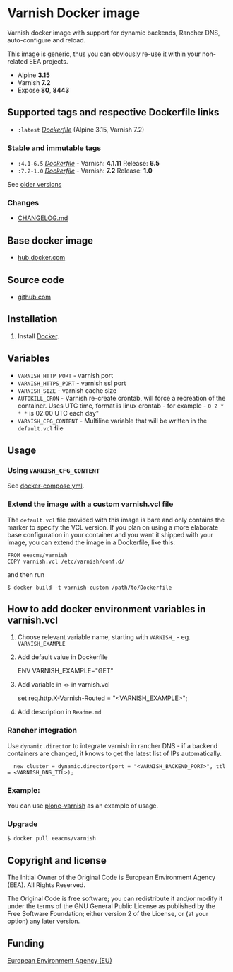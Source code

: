 # Varnish Docker image

Varnish docker image with support for dynamic backends, Rancher DNS, auto-configure
and reload.

This image is generic, thus you can obviously re-use it within
your non-related EEA projects.

 - Alpine **3.15**
 - Varnish **7.2**
 - Expose **80**, **8443**

## Supported tags and respective Dockerfile links

  - `:latest` [*Dockerfile*](https://github.com/eea/eea.docker.varnish/blob/7.x/Dockerfile) (Alpine 3.15, Varnish 7.2)

### Stable and immutable tags

  - `:4.1-6.5` [*Dockerfile*](https://github.com/eea/eea.docker.varnish/tree/4.1-6.5/varnish/Dockerfile) - Varnish: **4.1.11** Release: **6.5**
  - `:7.2-1.0` [*Dockerfile*](https://github.com/eea/eea.docker.varnish/tree/7.2-1.0/Dockerfile) - Varnish: **7.2** Release: **1.0**

See [older versions](https://github.com/eea/eea.docker.varnish/releases)

### Changes

 - [CHANGELOG.md](https://github.com/eea/eea.docker.varnish/blob/master/CHANGELOG.md)

## Base docker image

 - [hub.docker.com](https://registry.hub.docker.com/u/eeacms/varnish)

## Source code

  - [github.com](http://github.com/eea/eea.docker.varnish)


## Installation

1. Install [Docker](https://www.docker.com/).

## Variables

* `VARNISH_HTTP_PORT` - varnish port
* `VARNISH_HTTPS_PORT` - varnish ssl port
* `VARNISH_SIZE` - varnish cache size
* `AUTOKILL_CRON` - Varnish re-create crontab, will force a recreation of the container. Uses UTC time, format is linux crontab - for example -  `0 2 * * *` is 02:00 UTC each day" 
* `VARNISH_CFG_CONTENT` - Multiline variable that will be written in the `default.vcl` file

## Usage

### Using `VARNISH_CFG_CONTENT`

See [docker-compose.yml](https://github.com/eea/eea.docker.varnish/blob/7.x/docker-compose.yml).

### Extend the image with a custom varnish.vcl file

The `default.vcl` file provided with this image is bare and only contains
the marker to specify the VCL version. If you plan on using a more
elaborate base configuration in your container and you want it shipped with
your image, you can extend the image in a Dockerfile, like this:

    FROM eeacms/varnish
    COPY varnish.vcl /etc/varnish/conf.d/

and then run

    $ docker build -t varnish-custom /path/to/Dockerfile

## How to add docker environment variables in varnish.vcl

1. Choose relevant variable name, starting with `VARNISH_` - eg. `VARNISH_EXAMPLE`

2. Add default value in Dockerfile 

      ENV VARNISH_EXAMPLE="GET"

3. Add variable in `<>` in varnish.vcl

      set req.http.X-Varnish-Routed = "<VARNISH_EXAMPLE>";

4. Add description in `Readme.md`

### Rancher integration

Use `dynamic.director` to integrate varnish in rancher DNS - if a backend containers are changed, it knows to get the latest list of IPs automatically.

      new cluster = dynamic.director(port = "<VARNISH_BACKEND_PORT>", ttl = <VARNISH_DNS_TTL>);


### Example:

You can use [plone-varnish](https://github.com/eea/plone-varnish) as an example of usage. 

### Upgrade

    $ docker pull eeacms/varnish


## Copyright and license

The Initial Owner of the Original Code is European Environment Agency (EEA).
All Rights Reserved.

The Original Code is free software;
you can redistribute it and/or modify it under the terms of the GNU
General Public License as published by the Free Software Foundation;
either version 2 of the License, or (at your option) any later
version.


## Funding

[European Environment Agency (EU)](http://eea.europa.eu)
